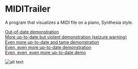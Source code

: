 # MIDITrailer
A program that visualizes a MIDI file on a piano, Synthesia style.

[Out-of-date demonstration](https://cdn.streamable.com/video/mp4/2ta5.mp4)<br>
[More up-to-date but violent demonstration (seizure warning)](https://cdn.streamable.com/video/mp4/gu1p.mp4)<br>
[Even more up-to-date and tame demonstration](https://cdn.streamable.com/video/mp4/kc2z.mp4)<br>
[Even, even more up-to-date demonstration](https://cdn.streamable.com/video/mp4/m7pb.mp4)<br>
[Even, even, even more up-to-date demo](https://cdn.streamable.com/video/mp4/mj1e.mp4)

![alt text](http://i.imgur.com/ccoGyUq.png)
